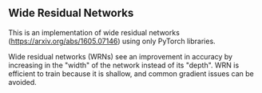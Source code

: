 ## Wide Residual Networks

This is an implementation of wide residual networks (https://arxiv.org/abs/1605.07146) using only PyTorch libraries.

Wide residual networks (WRNs) see an improvement in accuracy by increasing in the "width" of the network instead of its "depth". WRN is efficient to train because it is shallow, and common gradient issues can be avoided.
